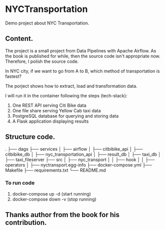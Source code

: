 # NYCTransportation
Demo project about NYC Transportation.

## Content.
The project is a small project from Data Pipelines with Apache Airflow. As the book is published for while, then the source code isn't appropriate now. Therefore, I polish the source code.

In NYC city, if we want to go from A to B, which method of transportation is fastest?

The porject shows how to extract, load and transformation data.

I will run it in the container following the steps (tech-stack):
1. One REST API serving Citi Bike data
2. One file share serving Yellow Cab taxi data
3. PostgreSQL database for querying and storing data
4. A Flask application displaying results

## Structure code.

.
├── dags
├── services
│    ├── airflow
│    ├── citbibike_api
│    ├── citbibike_db
│    ├── nyc_transportation_api
│    ├── result_db
│    ├── taxi_db
│    ├── taxi_fileserver
├── src
│    ├── nyc_transport
│    │      ├── hook
│    │      ├── operators
│    ├── nyctransport.egg-info
├── docker-compose.yml
├── Makefile
├── requirements.txt
└── README.md

### To run code
1. docker-compose up -d (start running)
2. docker-compose down -v (stop running)

## Thanks author from the book for his contribution.
